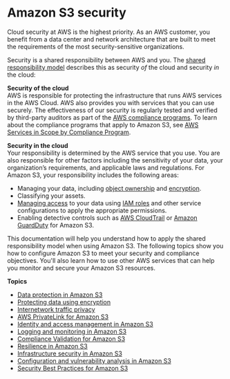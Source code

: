 # Amazon S3 security<a name="security"></a>

Cloud security at AWS is the highest priority\. As an AWS customer, you benefit from a data center and network architecture that are built to meet the requirements of the most security\-sensitive organizations\.

Security is a shared responsibility between AWS and you\. The [shared responsibility model](https://aws.amazon.com/compliance/shared-responsibility-model/) describes this as security *of* the cloud and security *in* the cloud:

**Security of the cloud**  
AWS is responsible for protecting the infrastructure that runs AWS services in the AWS Cloud\. AWS also provides you with services that you can use securely\. The effectiveness of our security is regularly tested and verified by third\-party auditors as part of the [AWS compliance programs](https://aws.amazon.com/compliance/programs/)\. To learn about the compliance programs that apply to Amazon S3, see [AWS Services in Scope by Compliance Program](https://aws.amazon.com/compliance/services-in-scope/)\.

**Security in the cloud**  
Your responsibility is determined by the AWS service that you use\. You are also responsible for other factors including the sensitivity of your data, your organization’s requirements, and applicable laws and regulations\. For Amazon S3, your responsibility includes the following areas:
+ Managing your data, including [object ownership](https://docs.aws.amazon.com/AmazonS3/latest/userguide/about-object-ownership.html) and [encryption](https://docs.aws.amazon.com/AmazonS3/latest/userguide/UsingEncryption.html)\.
+ Classifying your assets\.
+ [Managing access](https://docs.aws.amazon.com/AmazonS3/latest/userguide/s3-access-control.html) to your data using [IAM roles](https://docs.aws.amazon.com/AmazonS3/latest/userguide/security-best-practices.html#roles) and other service configurations to apply the appropriate permissions\.
+ Enabling detective controls such as [AWS CloudTrail](https://docs.aws.amazon.com/AmazonS3/latest/userguide/cloudtrail-logging.html) or [Amazon GuardDuty](https://docs.aws.amazon.com/guardduty/latest/ug/s3_detection.html) for Amazon S3\.

This documentation will help you understand how to apply the shared responsibility model when using Amazon S3\. The following topics show you how to configure Amazon S3 to meet your security and compliance objectives\. You'll also learn how to use other AWS services that can help you monitor and secure your Amazon S3 resources\. 

**Topics**
+ [Data protection in Amazon S3](DataDurability.md)
+ [Protecting data using encryption](UsingEncryption.md)
+ [Internetwork traffic privacy](inter-network-traffic-privacy.md)
+ [AWS PrivateLink for Amazon S3](privatelink-interface-endpoints.md)
+ [Identity and access management in Amazon S3](s3-access-control.md)
+ [Logging and monitoring in Amazon S3](s3-incident-response.md)
+ [Compliance Validation for Amazon S3](s3-compliance.md)
+ [Resilience in Amazon S3](disaster-recovery-resiliency.md)
+ [Infrastructure security in Amazon S3](network-isolation.md)
+ [Configuration and vulnerability analysis in Amazon S3](vulnerability-analysis-and-management.md)
+ [Security Best Practices for Amazon S3](security-best-practices.md)